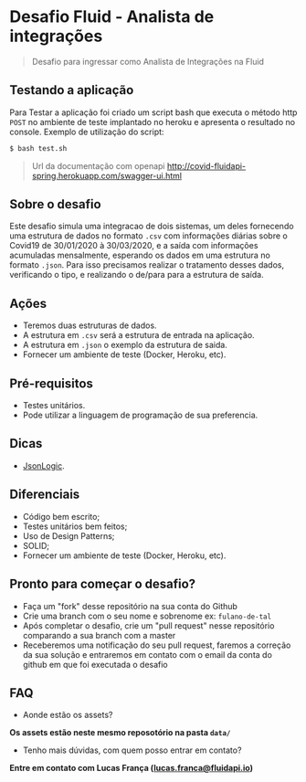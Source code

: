 # Desafio Fluid - Analista de integrações
> Desafio para ingressar como Analista de Integrações na Fluid

## Testando a aplicação

Para Testar a aplicação foi criado um script bash que executa o método http `POST` no ambiente de teste implantado no heroku e apresenta o resultado no console.
Exemplo de utilização do script:

```bash
$ bash test.sh
```

> Url da documentação com openapi http://covid-fluidapi-spring.herokuapp.com/swagger-ui.html

## Sobre o desafio
Este desafio simula uma integracao de dois sistemas, um deles fornecendo uma estrutura de dados no formato ```.csv``` com informações diárias sobre o Covid19 de 30/01/2020 à 30/03/2020, e a saída com informações acumuladas mensalmente, esperando os dados em uma estrutura no formato ```.json```. Para isso precisamos realizar o tratamento desses dados, verificando o tipo, e realizando o de/para para a estrutura de saída.

## Ações
- Teremos duas estruturas de dados.
- A estrutura em ```.csv``` será a estrutura de entrada na aplicação.
- A estrutura em ```.json``` o exemplo da estrutura de saida.
- Fornecer um ambiente de teste (Docker, Heroku, etc).

## Pré-requisitos
- Testes unitários.
- Pode utilizar a linguagem de programação de sua preferencia.

## Dicas
- [JsonLogic](http://jsonlogic.com/).

## Diferenciais
- Código bem escrito;
- Testes unitários bem feitos;
- Uso de Design Patterns;
- SOLID;
- Fornecer um ambiente de teste (Docker, Heroku, etc).

## Pronto para começar o desafio?
- Faça um "fork" desse repositório na sua conta do Github
- Crie uma branch com o seu nome e sobrenome ex: ```fulano-de-tal```
- Após completar o desafio, crie um "pull request" nesse repositório comparando a sua branch com a master
- Receberemos uma notificação do seu pull request, faremos a correção da sua solução e entraremos em contato com o email da conta do github em que foi executada o desafio

## FAQ
- Aonde estão os assets?

**Os assets estão neste mesmo reposotório na pasta ```data/```**

- Tenho mais dúvidas, com quem posso entrar em contato?

**Entre em contato com Lucas França (lucas.franca@fluidapi.io)**
